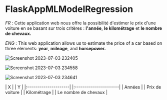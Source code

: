 # FlaskAppMLModelRegression
*FR* : Cette application web nous offre la possibilité d'estimer le prix d'une voiture en se basant sur trois critères : **l'année**, **le kilométrage** et **le nombre de chevaux.**

*ENG* : This web application allows us to estimate the price of a car based on three elements: **year**, **mileage**, and **horsepower.** 

![Screenshot 2023-07-03 232405](https://github.com/MohamedTR01/FlaskAppMLModelRegression/assets/119167993/c0e5f0a8-72ea-4937-8b41-076ef8292cdb)

![Screenshot 2023-07-03 234558](https://github.com/MohamedTR01/FlaskAppMLModelRegression/assets/119167993/29093103-20ee-4e0c-8f09-10696654ffc2)

![Screenshot 2023-07-03 234641](https://github.com/MohamedTR01/FlaskAppMLModelRegression/assets/119167993/0c73cb90-0ae7-4394-86c9-6342465f22b6)

|          X           |              |           Y           |
|:---------------------|              |:----------------------|
|        Années        |              |    Prix de voiture    |
|      Kilométrage     |
| Le nombre de chevaux |
